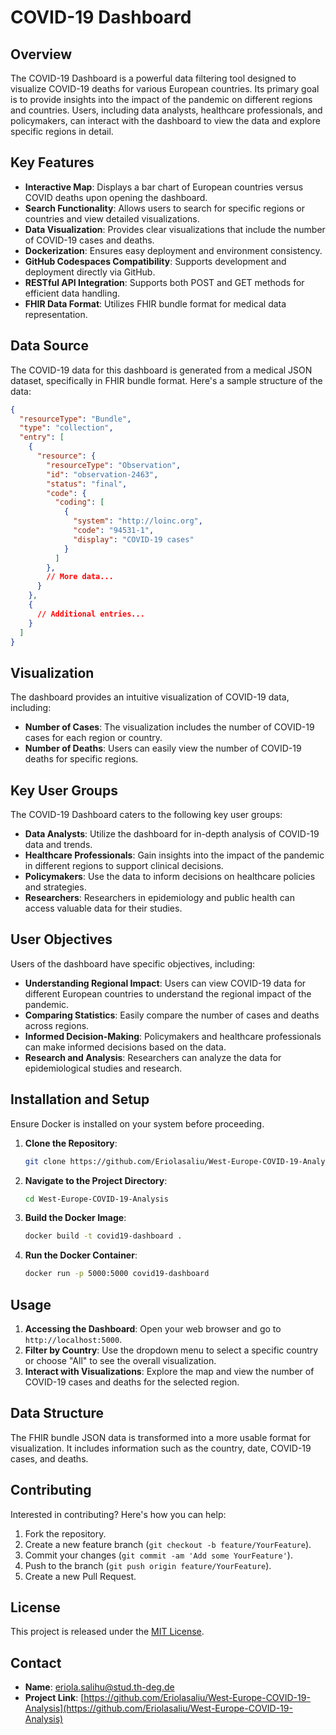 
# COVID-19 Dashboard

## Overview
The COVID-19 Dashboard is a powerful data filtering tool designed to visualize COVID-19 deaths for various European countries. Its primary goal is to provide insights into the impact of the pandemic on different regions and countries. Users, including data analysts, healthcare professionals, and policymakers, can interact with the dashboard to view the data and explore specific regions in detail.

## Key Features
- **Interactive Map**: Displays a bar chart of European countries versus COVID deaths upon opening the dashboard.
- **Search Functionality**: Allows users to search for specific regions or countries and view detailed visualizations.
- **Data Visualization**: Provides clear visualizations that include the number of COVID-19 cases and deaths.
- **Dockerization**: Ensures easy deployment and environment consistency.
- **GitHub Codespaces Compatibility**: Supports development and deployment directly via GitHub.
- **RESTful API Integration**: Supports both POST and GET methods for efficient data handling.
- **FHIR Data Format**: Utilizes FHIR bundle format for medical data representation.

## Data Source
The COVID-19 data for this dashboard is generated from a medical JSON dataset, specifically in FHIR bundle format. Here's a sample structure of the data:

```json
{
  "resourceType": "Bundle",
  "type": "collection",
  "entry": [
    {
      "resource": {
        "resourceType": "Observation",
        "id": "observation-2463",
        "status": "final",
        "code": {
          "coding": [
            {
              "system": "http://loinc.org",
              "code": "94531-1",
              "display": "COVID-19 cases"
            }
          ]
        },
        // More data...
      }
    },
    {
      // Additional entries...
    }
  ]
}
```

## Visualization
The dashboard provides an intuitive visualization of COVID-19 data, including:
- **Number of Cases**: The visualization includes the number of COVID-19 cases for each region or country.
- **Number of Deaths**: Users can easily view the number of COVID-19 deaths for specific regions.

## Key User Groups
The COVID-19 Dashboard caters to the following key user groups:
- **Data Analysts**: Utilize the dashboard for in-depth analysis of COVID-19 data and trends.
- **Healthcare Professionals**: Gain insights into the impact of the pandemic in different regions to support clinical decisions.
- **Policymakers**: Use the data to inform decisions on healthcare policies and strategies.
- **Researchers**: Researchers in epidemiology and public health can access valuable data for their studies.

## User Objectives
Users of the dashboard have specific objectives, including:
- **Understanding Regional Impact**: Users can view COVID-19 data for different European countries to understand the regional impact of the pandemic.
- **Comparing Statistics**: Easily compare the number of cases and deaths across regions.
- **Informed Decision-Making**: Policymakers and healthcare professionals can make informed decisions based on the data.
- **Research and Analysis**: Researchers can analyze the data for epidemiological studies and research.

## Installation and Setup
Ensure Docker is installed on your system before proceeding.

1. **Clone the Repository**:
   ```bash
   git clone https://github.com/Eriolasaliu/West-Europe-COVID-19-Analysis
   ```

2. **Navigate to the Project Directory**:
   ```bash
   cd West-Europe-COVID-19-Analysis
   ```

3. **Build the Docker Image**:
   ```bash
   docker build -t covid19-dashboard .
   ```

4. **Run the Docker Container**:
   ```bash
   docker run -p 5000:5000 covid19-dashboard
   ```

## Usage
1. **Accessing the Dashboard**: Open your web browser and go to `http://localhost:5000`.
2. **Filter by Country**: Use the dropdown menu to select a specific country or choose "All" to see the overall visualization.
3. **Interact with Visualizations**: Explore the map and view the number of COVID-19 cases and deaths for the selected region.

## Data Structure
The FHIR bundle JSON data is transformed into a more usable format for visualization. It includes information such as the country, date, COVID-19 cases, and deaths.

## Contributing
Interested in contributing? Here's how you can help:

1. Fork the repository.
2. Create a new feature branch (`git checkout -b feature/YourFeature`).
3. Commit your changes (`git commit -am 'Add some YourFeature'`).
4. Push to the branch (`git push origin feature/YourFeature`).
5. Create a new Pull Request.

## License
This project is released under the [MIT License](LICENSE).

## Contact
- **Name**: [eriola.salihu@stud.th-deg.de](mailto:eriola.salihu@stud.th-deg.de)
- **Project Link**: [https://github.com/Eriolasaliu/West-Europe-COVID-19-Analysis](https://github.com/Eriolasaliu/West-Europe-COVID-19-Analysis)
